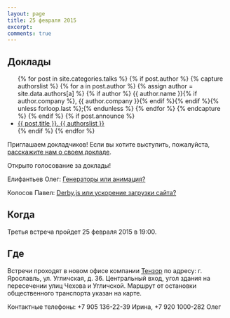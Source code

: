 ```yaml
---
layout: page
title: 25 февраля 2015
excerpt: 
comments: true
---
```


Доклады
-------

<ul class="post-list">
{% for post in site.categories.talks %}
  {% if post.author %}
    {% capture authorslist %}
      {% for a in post.author %}
        {% assign author = site.data.authors[a] %}
        {% if author %} {{ author.name }}{% if author.company %}, {{ author.company }}{% endif %}{% endif %}{% unless forloop.last %};{% endunless %}
      {% endfor %}
    {% endcapture %}
  {% endif %}
  {% if post.announce %}
  <li><a href="{{ site.url }}{{ post.url }}">{{ post.title }}. {{ authorslist }}</a></li>
  {% endif %}
{% endfor %}
</ul>

Приглашаем докладчиков! Если вы хотите выступить, пожалуйста, [расскажите нам о своем докладе][speakers].

Открыто голосование за доклады!

Елифантьев Олег: [Генераторы или анимация?][vote-oleg]

Колосов Павел: [Derby.js или ускорение загрузки сайта?][vote-pavel]

Когда
-----

Третья встреча пройдет 25 февраля 2015 в 19:00.

Где
---

Встречи проходят в новом офисе компании [Тензор][tensor] по адресу: г. Ярославль, ул. Угличская, д. 36.
Центральный вход, угол здания на пересечении улиц Чехова и Угличской.
Маршрут от остановки общественного транспорта указан на карте.

Контактные телефоны: +7 905 136-22-39 Ирина, +7 920 1000-282 Олег

<script type="text/javascript" charset="utf-8" src="//api-maps.yandex.ru/services/constructor/1.0/js/?sid=OaSCkjqQ9MoOIwGeLlFWJiM9GD6Ae8KK&height=450"></script>

<!--
<ul class="post-list">
{% for post in site.posts limit:10 %} 
  <li><article><a href="{{ site.url }}{{ post.url }}">{{ post.title }} <span class="entry-date"><time datetime="{{ post.date | date_to_xmlschema }}">{{ post.date | date: "%B %d, %Y" }}</time></span></a></article></li>
{% endfor %}
</ul>
-->

[register]: /register/
[tensor]: http://tensor.ru/
[speakers]: /speakers/
[vote-oleg]: /blog/generators-or-gpu/
[vote-pavel]: /blog/derby-or-loadspeed/